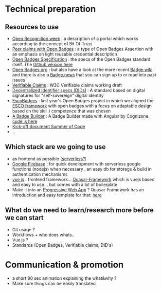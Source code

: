# Technical preparation

## Resources to use


- [Open Recognition week](https://hackmd.io/W043YfY3Q8a13gS4NCuZnw?view#Architecture-of-the-portal) : a description of a portal which works according to the concept of Bit Of Trust
- [Peer claims with Open Badges](https://hackmd.io/BYWqUeNDRimyKJL5xsSOiw#Peer-Recognition-Network-Proof-of-Concept) : a type of Open Badges Assertion with an emphasis on light reusable credential description
- [Open Badges Specification](https://www.imsglobal.org/sites/default/files/Badges/OBv2p0/index.html) : the specs of the Open Badges standard itself. The [Github version here](https://github.com/IMSGlobal/openbadges-specification)
- [Open Badges.org](https://openbadges.org/) : but also have a look at the more recent [Badge.wiki](https://badge.wiki/wiki/Main_Page) and there is also a [Badge.news](http://badge.news/) that you can sign up to or read into past issues
- [Verifiable Claims](https://www.w3.org/TR/verifiable-claims-data-model/) : W3C Verifiable claims working draft
- [Decentralized Identifier specs (DIDs)](https://w3c-ccg.github.io/did-spec/) : A standard based on digital signatures for "self-sovereign" digital identity
- [EscoBadges](http://escobadges.eu/) : last year's Open Badges project in which we aligned the [ESCO framework](https://ec.europa.eu/esco/portal/api) with open badges with a focus on adaptable design based on the skill / competence that was chosen
- [A Badge Builder](https://badgebuilder.cogni.zone/) : A Badge Builder made with Angular by Cognizone , [code is here](https://bitbucket.org/cognizone/badgebuilder/src/master/) 
- [Kick-off document Summer of Code](https://hackmd.io/X1WQ9skBQuKnodq1iHpRyg?view)
- ..

## Which stack are we going to use

- as frontend as possible ([serverless?](https://en.wikipedia.org/wiki/Serverless_computing))
- [Google Firebase](https://firebase.google.com/) : for quick development with serverless google functions (nodejs) when necessary , an easy db for storage & build in authentication mechanisms 
- [vue js](https://vuejs.org/) : frontend framework...  [Quasar-Framework](https://quasar-framework.org/) which is vuejs based and easy to use... but comes with a lot of boilerplate  
- Make it into an [Progressive Web App](https://en.wikipedia.org/wiki/Progressive_Web_Apps) ? Quasar-Framework has an introduction and easy template for that: [here](https://quasar-framework.org/guide/pwa-introduction.html) 

## What do we need to learn/research more before we can start  
- Git usage ?
- Workflows + who does whats..
- Vue js ?
- Standards (Open Badges, Verifiable claims, DID's)

# Communication & promotion

- a short 90 sec animation explaining the what&why ?
- Make sure things can be easily translated